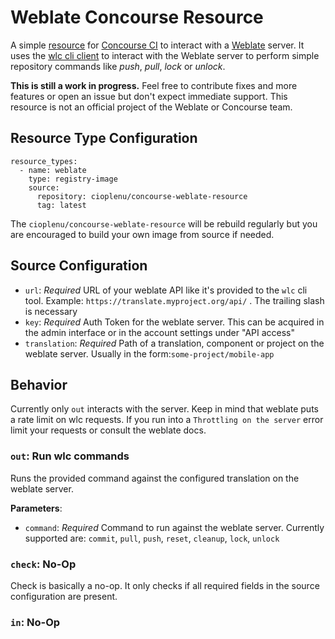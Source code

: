 # Weblate Concourse Resource

A simple [resource](https://concourse-ci.org/implementing-resource-types.html) for [Concourse CI](https://concourse-ci.org/) to interact with a [Weblate](https://weblate.org/en/) server. It uses the [wlc cli client](https://docs.weblate.org/en/latest/wlc.html) to interact with the Weblate server to perform simple repository commands like _push_, _pull_, _lock_ or _unlock_.

**This is still a work in progress.** Feel free to contribute fixes and more features or open an issue but don't expect immediate support. This resource is not an official project of the Weblate or Concourse team.



## Resource Type Configuration

```
resource_types:
  - name: weblate
    type: registry-image
    source:
      repository: cioplenu/concourse-weblate-resource
      tag: latest
```

The `cioplenu/concourse-weblate-resource` will be rebuild regularly but you are encouraged to build your own image from source if needed.



## Source Configuration

* `url`: _Required_ URL of your weblate API like it's provided to the `wlc` cli tool. Example: `https://translate.myproject.org/api/` . The trailing slash is necessary
* `key`: _Required_ Auth Token for the weblate server. This can be acquired in the admin interface or in the account settings under "API access"
* `translation`: _Required_ Path of a translation, component or project on the weblate server. Usually in the form:`some-project/mobile-app` 



## Behavior

Currently only `out` interacts with the server. Keep in mind that weblate puts a rate limit on wlc requests. If you run into a `Throttling on the server` error limit your requests or consult the weblate docs.

### `out`: Run wlc commands

Runs the provided command against the configured translation on the weblate server. 

**Parameters**:

* `command`: _Required_ Command to run against the weblate server. Currently supported are: `commit`, `pull`, `push`, `reset`, `cleanup`, `lock`, `unlock`

### `check`: No-Op

Check is basically a no-op. It only checks if all required fields in the source configuration are present.

### `in`: No-Op



